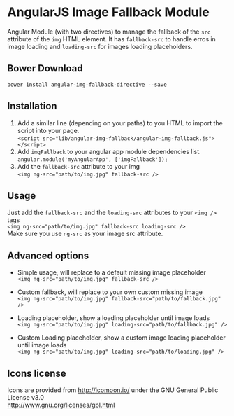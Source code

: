 AngularJS Image Fallback Module
===============================

Angular Module (with two directives) to manage the fallback of the `src` attribute of the `img` HTML element. It has `fallback-src` to handle erros in image loading and `loading-src` for images loading placeholders.

## Bower Download
`bower install angular-img-fallback-directive --save`
  
## Installation
1. Add a similar line (depending on your paths) to you HTML to import the script into your page.<br />
`<script src="lib/angular-img-fallback/angular-img-fallback.js"></script>`
2. Add `imgFallback` to your angular app module dependencies list.<br />
`angular.module('myAngularApp', ['imgFallback']);`
3. Add the `fallback-src` attribute to your img<br />
`<img ng-src="path/to/img.jpg" fallback-src />`


## Usage
Just add the `fallback-src` and the `loading-src` attributes to your `<img />` tags<br />
`<img ng-src="path/to/img.jpg" fallback-src loading-src />`<br />
Make sure you use `ng-src` as your image src attribute.


## Advanced options
- Simple usage, will replace to a default missing image placeholder<br />
`<img ng-src="path/to/img.jpg" fallback-src />`

- Custom fallback, will replace to your own custom missing image<br />
`<img ng-src="path/to/img.jpg" fallback-src="path/to/fallback.jpg" />`

- Loading placeholder, show a loading placeholder until image loads<br />
`<img ng-src="path/to/img.jpg" loading-src="path/to/fallback.jpg" />`

- Custom Loading placeholder, show a custom image loading placeholder until image loads<br />
`<img ng-src="path/to/img.jpg" loading-src="path/to/loading.jpg" />`


## Icons license
Icons are provided from http://icomoon.io/ under the GNU General Public License v3.0<br />
http://www.gnu.org/licenses/gpl.html
